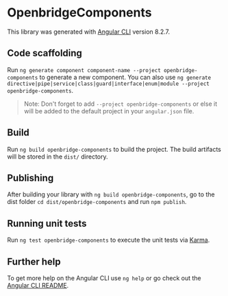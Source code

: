 # OpenbridgeComponents

This library was generated with [Angular CLI](https://github.com/angular/angular-cli) version 8.2.7.

## Code scaffolding

Run `ng generate component component-name --project openbridge-components` to generate a new component. You can also use `ng generate directive|pipe|service|class|guard|interface|enum|module --project openbridge-components`.
> Note: Don't forget to add `--project openbridge-components` or else it will be added to the default project in your `angular.json` file. 

## Build

Run `ng build openbridge-components` to build the project. The build artifacts will be stored in the `dist/` directory.

## Publishing

After building your library with `ng build openbridge-components`, go to the dist folder `cd dist/openbridge-components` and run `npm publish`.

## Running unit tests

Run `ng test openbridge-components` to execute the unit tests via [Karma](https://karma-runner.github.io).

## Further help

To get more help on the Angular CLI use `ng help` or go check out the [Angular CLI README](https://github.com/angular/angular-cli/blob/master/README.md).
